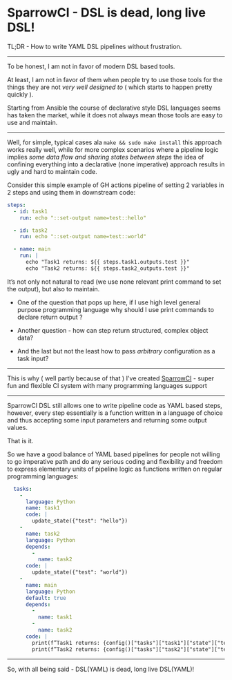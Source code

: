 # SparrowCI - DSL is dead, long live DSL!

TL;DR - How to write YAML DSL pipelines without frustration.

---

To be honest, I am not in favor of modern DSL based tools.

At least, I am not in favor of them when people try to use those tools for the things they are not *very well designed to* ( which starts to happen pretty quickly ).

Starting from Ansible the course of declarative style DSL languages seems has taken the market, while it does not always mean those tools are easy to use and maintain. 

---

Well, for simple, typical cases ala `make && sudo make install` this approach works really well, while for more complex scenarios where a pipeline logic implies _some data flow and sharing states between steps_ the idea of confining everything into a declarative (none imperative) approach results in ugly and hard to maintain code.

Consider this simple example of GH actions pipeline of setting 2 variables in 2 steps and using them in downstream code:

```yaml
steps:
  - id: task1
    run: echo "::set-output name=test::hello"

  - id: task2
    run: echo "::set-output name=test::world"

  - name: main 
    run: |
      echo "Task1 returns: ${{ steps.task1.outputs.test }}"
      echo "Task2 returns: ${{ steps.task2_outputs.test }}"
```

It’s not only not natural to read (we use none relevant print command to set the output), but also to maintain. 

* One of the question that pops up here, if I use high level general purpose programming language why should I use print commands to declare return output ?
* Another question - how can step return structured, complex object data?

* And the last but not the least how to pass _arbitrary_ configuration as a task input? 

---

This is why ( well partly because of that ) I've created [SparrowCI](https://ci.sparrowhub.io) - super fun and flexible CI system with many programming languages support

---

SparrowCI DSL still allows one to write pipeline code as YAML based steps, however, every step essentially is a function written in a language of choice and thus accepting some input parameters and returning some output values.

That is it.

So we have a good balance of YAML based pipelines for people not willing to go imperative path and do any serious coding and flexibility and freedom to express elementary units of pipeline logic as functions written on regular programming languages:

```yaml
  tasks:
    -
      language: Python
      name: task1
      code: |
        update_state({"test": "hello"})
    -
      name: task2
      language: Python
      depends: 
        - 
          name: task2
      code: |
        update_state({"test": "world"})
    -
      name: main
      language: Python
      default: true
      depends: 
        - 
          name: task1
        - 
          name: task2
      code: |
        print(f”Task1 returns: {config()["tasks"]["task1"]["state"]["test"]}”
        print(f”Task2 returns: {config()["tasks"]["task2"]["state"]["test"]}”

```

---

So, with all being said - DSL(YAML) is dead, long live DSL(YAML)! 



